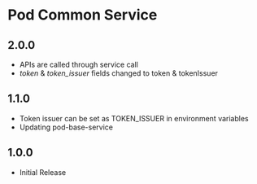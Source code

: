 # Pod Common Service

## 2.0.0 ##
* APIs are called through service call
* _token_ & _token_issuer_ fields changed to token & tokenIssuer

## 1.1.0 ##
* Token issuer can be set as TOKEN_ISSUER in environment variables
* Updating pod-base-service

## 1.0.0 ##
* Initial Release